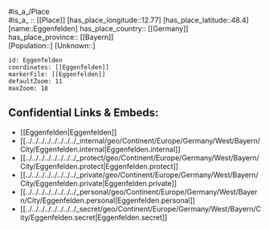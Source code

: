 ﻿---
location: [48.4,12.77] 
mapzoom: [7,12] 
mapmarker: city 
type: City
tags:
- geo/City


SpocWebEntityId: 29982
isDeleted: false
confidential: public

---
#is_a_/Place  
#is_a_ :: [[Place]] 
[has_place_longitude::12.77] 
[has_place_latitude::48.4] 
[name::Eggenfelden] 
has_place_country:: [[Germany]]  
has_place_province:: [[Bayern]]  
[Population::] 
[Unknown::] 


```leaflet
id: Eggenfelden
coordinates: [[Eggenfelden]] 
markerFile: [[Eggenfelden]] 
defaultZoom: 11 
maxZoom: 18
```


## Confidential Links & Embeds: 
- [[Eggenfelden|Eggenfelden]]  
- [[../../../../../../../../_internal/geo/Continent/Europe/Germany/West/Bayern/City/Eggenfelden.internal|Eggenfelden.internal]] 
- [[../../../../../../../../_protect/geo/Continent/Europe/Germany/West/Bayern/City/Eggenfelden.protect|Eggenfelden.protect]] 
- [[../../../../../../../../_private/geo/Continent/Europe/Germany/West/Bayern/City/Eggenfelden.private|Eggenfelden.private]] 
- [[../../../../../../../../_personal/geo/Continent/Europe/Germany/West/Bayern/City/Eggenfelden.personal|Eggenfelden.personal]] 
- [[../../../../../../../../_secret/geo/Continent/Europe/Germany/West/Bayern/City/Eggenfelden.secret|Eggenfelden.secret]] 
